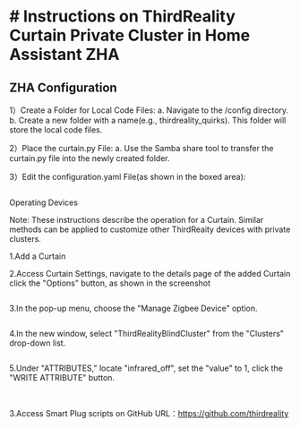 # # Instructions on ThirdReality Curtain Private Cluster in Home Assistant ZHA

## ZHA Configuration

1）Create a Folder for Local Code Files: a. Navigate to the /config directory. b. Create a new folder with a name(e.g., thirdreality_quirks). This folder will store the local code files.

2）Place the curtain.py File: a. Use the Samba share tool to transfer the curtain.py file into the newly created folder.

3）Edit the configuration.yaml File(as shown in the boxed area):

<img title="" src="assets/curtain/1.png" alt="">

Operating Devices

Note: These instructions describe the operation for a Curtain. Similar methods can be applied to customize other ThirdReaity devices with private clusters.

1.Add a Curtain

2.Access Curtain Settings, navigate to the details page of the added Curtain click the "Options" button, as shown in the screenshot

<img title="" src="assets/curtain/2.png" alt="">

3.In the pop-up menu, choose the "Manage Zigbee Device" option.

<img title="" src="assets/curtain/3.png" alt="">

4.In the new window, select "ThirdRealityBlindCluster" from the "Clusters" drop-down list.

<img title="" src="assets/curtain/4.png" alt="">

5.Under "ATTRIBUTES," locate "infrared_off", set the "value" to 1, click the "WRITE ATTRIBUTE" button.

<img title="" src="assets/curtain/5.png" alt="">

<img title="" src="assets/curtain/6.png" alt="">

3.Access Smart Plug scripts on GitHub
URL：https://github.com/thirdreality

<img title="" src="assets/curtain/9.png" alt="">

<img title="" src="assets/curtain/10.png" alt="">

<img title="" src="assets/curtain/11.png" alt="">

<img title="" src="assets/curtain/12.png" alt="">
